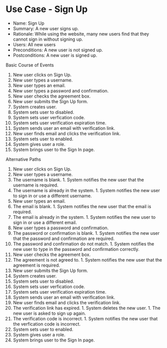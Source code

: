 # Use Case - Sign Up

 - Name: Sign Up
 - Summary: A new user signs up.
 - Rationale: While using the website, many new users find that they cannot sign in without signing up.
 - Users: All new users
 - Preconditions: A new user is not signed up.
 - Postconditions: A new user is signed up.

Basic Course of Events

1. New user clicks on Sign Up.
1. New user types a username.
1. New user types an email.
1. New user types a password and confirmation.
1. New user checks the agreement box.
1. New user submits the Sign Up form.
1. System creates user.
1. System sets user to disabled.
1. System sets user verfication code.
1. System sets user verification expiration time.
1. System sends user an email with verification link.
1. New user finds email and clicks the verification link.
1. System sets user to enabled.
1. System gives user a role.
1. System brings user to the Sign In page.

Alternative Paths

1. New user clicks on Sign Up.
1. New user types a username.
  1. The username is blank.
    1. System notifies the new user that the username is required.
  1. The username is already in the system.
    1. System notifies the new user to sign in or use a different username.
1. New user types an email.
  1. The email is blank.
    1. System notifies the new user that the email is required.
  1. The email is already in the system.
    1. System notifies the new user to sign in or use a different email.
1. New user types a password and confirmation.
  1. The password or confirmation is blank.
    1. System notifies the new user that the password and confirmation are required.
  1. The password and confirmation do not match.
    1. System notifies the new user to type in the password and confirmation correctly.
1. New user checks the agreement box.
  1. The agreement is not agreed to.
    1. System notifies the new user that the agreement is required.
1. New user submits the Sign Up form.
1. System creates user.
1. System sets user to disabled.
1. System sets user verfication code.
1. System sets user verification expiration time.
1. System sends user an email with verification link.
1. New user finds email and clicks the verification link.
  1. The verification link has expired.
    1. System deletes the new user.
    1. The new user is asked to sign up again.
  1. The verification code is incorrect.
    1. System notifies the new user that the verfication code is incorrect.
1. System sets user to enabled.
1. System gives user a role.
1. System brings user to the Sign In page.
